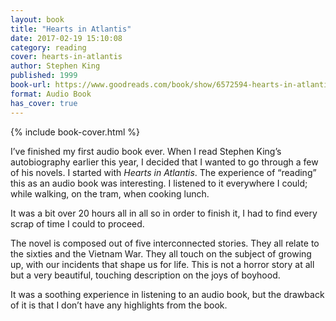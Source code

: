 ```yaml
---
layout: book
title: "Hearts in Atlantis"
date: 2017-02-19 15:10:08
category: reading
cover: hearts-in-atlantis
author: Stephen King
published: 1999
book-url: https://www.goodreads.com/book/show/6572594-hearts-in-atlantis
format: Audio Book
has_cover: true
---
```

{% include book-cover.html %}

I’ve finished my first audio book ever. When I read Stephen King’s autobiography earlier this year, I decided that I wanted to go through a few of his novels. I started with _Hearts in Atlantis_. The experience of “reading” this as an audio book was interesting. I listened to it everywhere I could; while walking, on the tram, when cooking lunch.

It was a bit over 20 hours all in all so in order to finish it, I had to find every scrap of time I could to proceed.

The novel is composed out of five interconnected stories. They all relate to the sixties and the Vietnam War. They all touch on the subject of growing up, with our incidents that shape us for life. This is not a horror story at all but a very beautiful, touching description on the joys of boyhood.

It was a soothing experience in listening to an audio book, but the drawback of it is that I don’t have any highlights from the book.
